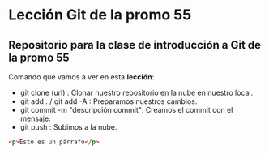 # Lección Git de la promo 55

## Repositorio para la clase de introducción a Git de la promo 55

Comando que vamos a ver en esta **lección**:

- git clone (url) : Clonar nuestro repositorio en la nube en nuestro local.
- git add . / git add -A : Preparamos nuestros cambios.
- git commit -m "descripción commit": Creamos el commit con el mensaje.
- git push : Subimos a la nube.

```html
<p>Esto es un párrafo</p>
```
